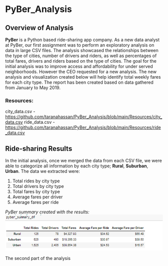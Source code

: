 # PyBer_Analysis

## Overview of Analysis

**PyBer** is a Python based ride-sharing app company.  As a new data analyst at PyBer, our first assignment was to perform an exploratory analysis on data in large CSV files.
The analysis showcased the relationships between the type of cities, number of drivers and riders, as well as percentages of total fares, drivers and riders based on the type of cities.  The goal for the initial analysis was to improve access and affordability for under served neighborhoods.
However the CEO requested for a new analysis.  The new analysis and visualization created below will help identify total weekly fares for each city type.
The report has been created based on data gathered from January to May 2019.

### Resources:

city_data.csv - https://github.com/taranahassan/PyBer_Analysis/blob/main/Resources/city_data.csv
ride_data.csv - https://github.com/taranahassan/PyBer_Analysis/blob/main/Resources/ride_data.csv


## Ride-sharing Results

In the initial analysis, once we merged the data from each CSV file, we were able to categorize all information by each city type; **Rural**, **Suburban**, **Urban**.  The data we extracted were:

  1.  Total rides by city type
  2.  Total drivers by city type
  3.  Total fares by city type
  4.  Average fares per driver
  5.  Average fares per ride

*PyBer summary created with the results:*
![PyBer_summary](https://github.com/taranahassan/PyBer_Analysis/blob/main/Image_examples/PyBer_summary.png?raw=true)

The second part of the analysis
